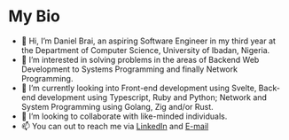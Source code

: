 # My Bio 

- 👋 Hi, I’m Daniel Brai, an aspiring Software Engineer in my third year at the Department of Computer Science, University of Ibadan, Nigeria.
- 👀 I’m interested in solving problems in the areas of Backend Web Development to Systems Programming and finally Network Programming.
- 🌱 I’m currently looking into Front-end development using Svelte, Back-end development using Typescript, Ruby and Python; Network and System Programming using Golang, Zig and/or Rust.
- 👯 I’m looking to collaborate with like-minded individuals.
- 📫 You can out to reach me via [LinkedIn](https://www.linkedin.com/in/daniel-brai-12baa21a3/) and [E-mail](mailto:danielbrai.dev@gmail.com)
<!--
**Daniel-Brai/Daniel-Brai** is a ✨ _special_ ✨ repository because its `README.md` (this file) appears on your GitHub profile.

Here are some ideas to get you started:

- 🔭 I’m currently working on ...
- 🌱 I’m currently learning ...
-  I’m looking to collaborate on ...
- 🤔 I’m looking for help with ...
- 💬 Ask me about ...
- 📫 How to reach me: ...
- 😄 Pronouns: ...
- ⚡ Fun fact: ...
-->
